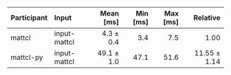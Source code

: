 | Participant | Input | Mean [ms] | Min [ms] | Max [ms] | Relative |
|:---|:---|---:|---:|---:|---:|
| mattcl | input-mattcl | 4.3 ± 0.4 | 3.4 | 7.5 | 1.00 |
| mattcl-py | input-mattcl | 49.1 ± 1.0 | 47.1 | 51.6 | 11.55 ± 1.14 |

